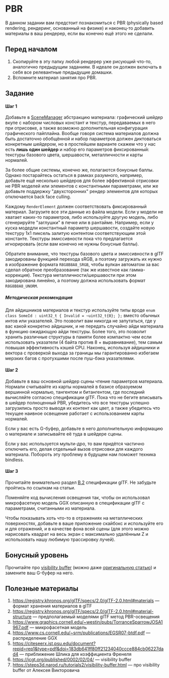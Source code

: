 # PBR

В данном задании вам предстоит познакомиться с PBR (physically based rendering, рендеринг, основанный на физике) и наконец-то добавить материалы в ваш рендерер, если вы конечно ещё этого не сделали.

## Перед началом

1. Скопируйте в эту папку любой рендерер уже рисующий что-то, аналогично предыдущим заданиям.
   В идеале он должен включать в себя все релевантные предыдущие домашки.
2. Вспомните материал занятия про PBR.


## Задание

#### Шаг 1

Добавьте в [SceneManager](/common/scene/SceneManager.hpp) абстракцию материала: графический шейдер вкупе с набором числовых констант и текстур, передаваемых в него при отрисовке, а также возможно дополнительная конфигурация графического пайплайна.
Вообще говоря система материалов должна быть достаточно обобщённой и набор параметров должен диктоваться конкретным шейдером, но в простейшем варианте скажем что у нас есть **лишь один шейдер** и набор его параметров фиксированный: текстуры базового цвета, шершавости, металличности и карты нормалей.

За более общие системы, конечно же, полагаются бонусные баллы.
Однако постарайтесь остаться в рамках разумного, например, добавьте ещё несколько шейдеров для более эффективной отрисовки не PBR моделей или элементов с константными параметрами, или же добавьте поддержку "двухсторонних" рендер элементов для которых отключается back face culling.

Каждому `RenderElement` должен соответствовать фиксированный материал.
Загрузите все эти данные из файла модели.
Если у модели не хватает каких-то параметров, либо используйте другую модель, либо сгенерируйте "заглушки" в печке или в рантайме.
Например, если у куска модедли константный параметр шершавости, создайте новую текстуру 1х1 пиксель залитую контентом соответствующим этой константе.
Текстуры эмиссивности пока что предлагается игнорировать (если вам конечно не нужны бонусные баллы).

Обратите внимание, что текстуры базового цвета и эмиссивности в glTF закодированы функцией перехода sRGB, а поэтому загружать их нужно в изображение формата `R8G8B8A8_SRGB`, чтобы вулкан автоматом за вас сделал обратное преобразование (так же известное как гамма-коррекция).
Текстура металличности/шершавости при этом закодирована линейно, а поэтому должна использовать формат `R8G8B8A8_UNORM`.

##### Методическая рекомендация

Для айдишников материалов и текстур используйте типы вроде `enum class SomeId : uint32_t { Invalid = ~uint32_t{0}; };` вместо обычных интов или указателей.
Это позволит вам никогда не запутаться, где у вас какой конкретно айдишник, и не передать случайно айди материала в функцию ожидающую айди текстуры.
Более того, это позволит хранить различные структуры в памяти более компактно чем если использовать указатели (4 байта против 8 + выравнивание), тем самым повышая эффективность кэшей CPU.
Наконец, используя айдишники и вектора с проверкой выхода за границы мы гарантированно избегаем мерзких багов с протухшими после пуш-бэка указателями.

#### Шаг 2

Добавьте в ваш основной шейдер сцены чтение параметров материала.
Нормали считывайте из карты нормалей в базисе образуемом вершинной нормалью, тангентом и битангентом, где последний вычисляйте согласно спецификации glTF.
Пока что не бегите вписывать в шейдер полноценный PBR, убедитесь что все текстуры успешно загрузились просто выводя их контент как цвет, а также убедитесь что текущее наивное освещение работает с использованием карты нормалей.

Если у вас есть G-буфер, добавьте в него дополнительную информацию о материале и записывайте её туда в шейдере сцены.

Если у вас используется мульти-дро, то вам придётся частично отключить его, делая отдельный вызов отрисовки для каждого материала.
Побороть эту проблему в будущем нам поможет техника bindless.

#### Шаг 3

Прочитайте внимательно раздел [B.2](https://registry.khronos.org/glTF/specs/2.0/glTF-2.0.html#material-structure) спецификации glTF.
Не забудьте пройтись по ссылкам на статьи.

Поменяйте код вычисления освещения так, чтобы он использовал микрофасетную модель GGX описанную в спецификации glTF с параметрами, считанными из материала.

Чтобы показывать хоть что-то в отражениях на металлических поверхностях, добавьте в ваше приложение скайбокс и используйте его и для отражений, и в качестве фона всей сцены (для этого можно нарисовать квадрат на весь экран с максимально удалённым Z и использовать нашу любимую трассировку лучей).

## Бонусный уровень

Прочитайте про [visibility buffer](https://steps3d.narod.ru/tutorials2/visibility-buffer.html) (можно даже [оригинальную статью](https://jcgt.org/published/0002/02/04/)) и замените ваш G-буфер на него.

## Полезные материалы

1. https://registry.khronos.org/glTF/specs/2.0/glTF-2.0.html#materials &mdash; формат хранения материалов в glTF
2. https://registry.khronos.org/glTF/specs/2.0/glTF-2.0.html#material-structure &mdash; предполагаемый моделями glTF метод PBR-освещения
3. https://www.graphics.cornell.edu/~westin/pubs/TorranceSparrowJOSA1967.pdf &mdash; микрофасетная модель
4. https://www.cs.cornell.edu/~srm/publications/EGSR07-btdf.pdf &mdash; распределение GGX
5. https://citeseerx.ist.psu.edu/document?repid=rep1&type=pdf&doi=183db641ff80ff21234040ccce884cb06227dad4 &mdash; приближение Шлика для коэффициента Френеля
6. https://jcgt.org/published/0002/02/04/ &mdash; visibility buffer
7. https://steps3d.narod.ru/tutorials2/visibility-buffer.html &mdash; про visibility buffer от Алексея Викторовича
